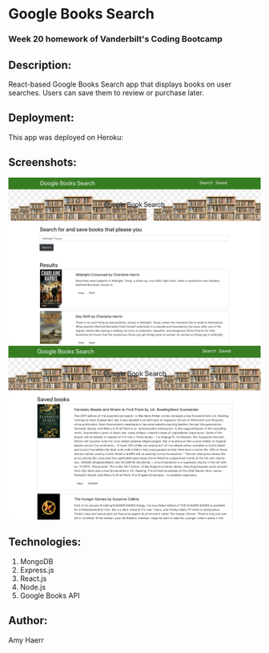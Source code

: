 # Google Books Search

### Week 20 homework of Vanderbilt's Coding Bootcamp

## Description:

React-based Google Books Search app that displays books on user searches. Users can save them to review or purchase later.

## Deployment:
This app was deployed on Heroku:


## Screenshots:

<img src="images/searchbook.png">
<img src="images/savedbook.png">

## Technologies:
1. MongoDB
2. Express.js
3. React.js
4. Node.js
5. Google Books API

## Author:
Amy Haerr